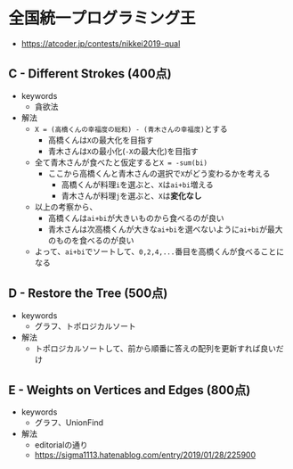 # 全国統一プログラミング王
* https://atcoder.jp/contests/nikkei2019-qual


## C - Different Strokes (400点)
* keywords
  - 貪欲法
* 解法
  - `X = (高橋くんの幸福度の総和) - (青木さんの幸福度)`とする
    - 高橋くんは`X`の最大化を目指す
    - 青木さんは`X`の最小化(`-X`の最大化)を目指す
  - 全て青木さんが食べたと仮定すると`X = -sum(bi)`
    - ここから高橋くんと青木さんの選択で`X`がどう変わるかを考える
      - 高橋くんが料理`i`を選ぶと、`X`は`ai+bi`増える
      - 青木さんが料理`j`を選ぶと、`X`は**変化なし**
  - 以上の考察から、
    - 高橋くんは`ai+bi`が大きいものから食べるのが良い
    - 青木さんは次高橋くんが大きな`ai+bi`を選べないように`ai+bi`が最大のものを食べるのが良い
  - よって、`ai+bi`でソートして、`0,2,4,...`番目を高橋くんが食べることになる


## D - Restore the Tree (500点)
* keywords
  - グラフ、トポロジカルソート
* 解法
  - トポロジカルソートして、前から順番に答えの配列を更新すれば良いだけ


## E - Weights on Vertices and Edges (800点)
* keywords
  - グラフ、UnionFind
* 解法
  - editorialの通り
  - https://sigma1113.hatenablog.com/entry/2019/01/28/225900
